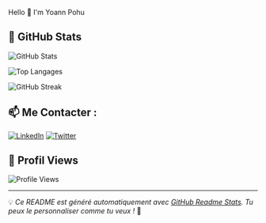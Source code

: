 Hello 👋 I'm Yoann Pohu

## 🚀 GitHub Stats

![GitHub Stats](https://github-readme-stats.vercel.app/api?username=Yoannpohu2&show_icons=true&theme=radical)

![Top Langages](https://github-readme-stats.vercel.app/api/top-langs/?username=Yoannpohu2&layout=compact&theme=radical)

![GitHub Streak](https://streak-stats.demolab.com/?user=Yoannpohu2&theme=radical)

## 📫 Me Contacter :
[![LinkedIn](https://img.shields.io/badge/LinkedIn-0077B5?style=for-the-badge&logo=linkedin&logoColor=white)](https://www.linkedin.com/in/Yoannpohu2)
[![Twitter](https://img.shields.io/badge/Twitter-%231DA1F2.svg?style=for-the-badge&logo=twitter&logoColor=white)](https://twitter.com/Yoannpohu2)

## 👀 Profil Views
![Profile Views](https://komarev.com/ghpvc/?username=Yoannpohu2&color=blue)

---

💡 *Ce README est généré automatiquement avec [GitHub Readme Stats](https://github.com/anuraghazra/github-readme-stats). Tu peux le personnaliser comme tu veux !* 🚀
